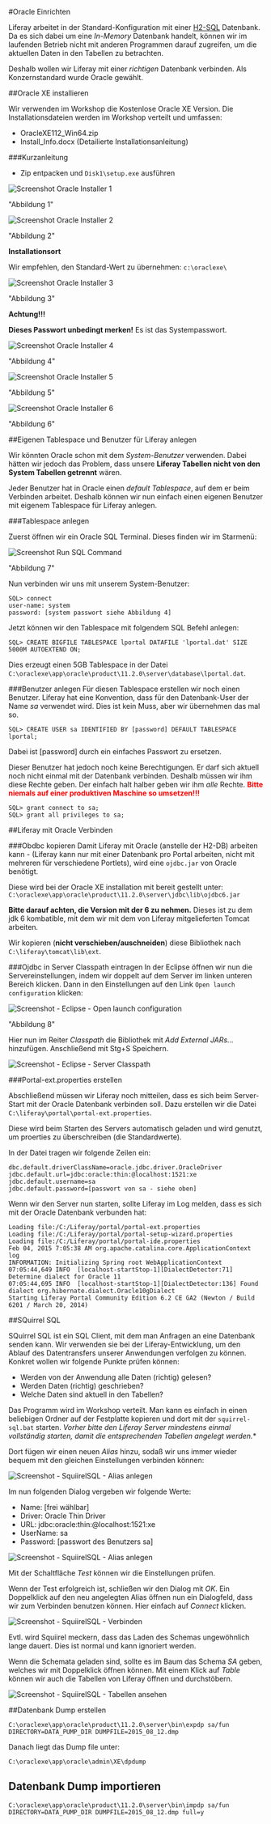 #Oracle Einrichten

Liferay arbeitet in der Standard-Konfiguration mit einer [H2-SQL](http://en.wikipedia.org/wiki/H2_(DBMS)) Datenbank. Da es sich dabei um eine *In-Memory* Datenbank handelt, können wir im laufenden Betrieb nicht mit anderen Programmen darauf zugreifen, um die aktuellen Daten in den Tabellen zu betrachten.

Deshalb wollen wir Liferay mit einer *richtigen* Datenbank verbinden. Als Konzernstandard wurde Oracle gewählt.

##Oracle XE installieren

Wir verwenden im Workshop die Kostenlose Oracle XE Version. Die Installationsdateien werden im Workshop verteilt und umfassen:
- OracleXE112_Win64.zip
- Install_Info.docx (Detailierte Installationsanleitung)

###Kurzanleitung
- Zip entpacken und `Disk1\setup.exe` ausführen

![Screenshot Oracle Installer 1](img/oracleEinrichten/oracle-installer01.png)

"Abbildung 1"

![Screenshot Oracle Installer 2](img/oracleEinrichten/oracle-installer02.png) 

"Abbildung 2"

**Installationsort**

Wir empfehlen, den Standard-Wert zu übernehmen: `c:\oraclexe\`

![Screenshot Oracle Installer 3](img/oracleEinrichten/oracle-installer03.png) 

"Abbildung 3"

**Achtung!!!**

**Dieses Passwort unbedingt merken!** Es ist das Systempasswort.

![Screenshot Oracle Installer 4](img/oracleEinrichten/oracle-installer04.png) 

"Abbildung 4"

![Screenshot Oracle Installer 5](img/oracleEinrichten/oracle-installer05.png) 

"Abbildung 5"

![Screenshot Oracle Installer 6](img/oracleEinrichten/oracle-installer06.png) 

"Abbildung 6"


##Eigenen Tablespace und Benutzer für Liferay anlegen

Wir könnten Oracle schon mit dem *System-Benutzer* verwenden. Dabei hätten wir jedoch das Problem, dass unsere **Liferay Tabellen nicht von den System Tabellen getrennt** wären.

Jeder Benutzer hat in Oracle einen *default Tablespace*, auf dem er beim Verbinden arbeitet. Deshalb können wir nun einfach einen eigenen Benutzer mit eigenem Tablespace für Liferay anlegen.

###Tablespace anlegen

Zuerst öffnen wir ein Oracle SQL Terminal. Dieses finden wir im Starmenü:

![Screenshot Run SQL Command](img/oracleEinrichten/Oracle_RunSql.png)

"Abbildung 7"

Nun verbinden wir uns mit unserem System-Benutzer:

    SQL> connect
    user-name: system
    password: [system passwort siehe Abbildung 4]

Jetzt können wir den Tablespace mit folgendem SQL Befehl anlegen:

    SQL> CREATE BIGFILE TABLESPACE lportal DATAFILE 'lportal.dat' SIZE 5000M AUTOEXTEND ON;

Dies erzeugt einen 5GB Tablespace in der Datei `C:\oraclexe\app\oracle\product\11.2.0\server\database\lportal.dat`.

###Benutzer anlegen
Für diesen Tablespace erstellen wir noch einen Benutzer. Liferay hat eine Konvention, dass für den Datenbank-User der Name *sa* verwendet wird. Dies ist kein Muss, aber wir übernehmen das mal so.

    SQL> CREATE USER sa IDENTIFIED BY [password] DEFAULT TABLESPACE lportal;

Dabei ist [password] durch ein einfaches Passwort zu ersetzen.

Dieser Benutzer hat jedoch noch keine Berechtigungen. Er darf sich aktuell noch nicht einmal mit der Datenbank verbinden. Deshalb müssen wir ihm diese Rechte geben. Der einfach halt halber geben wir ihm *alle* Rechte. <strong><font color="#FF0000">Bitte niemals auf einer produktiven Maschine so umsetzen!!!</font></strong>

    SQL> grant connect to sa;
    SQL> grant all privileges to sa;





##Liferay mit Oracle Verbinden

###Obdbc kopieren
Damit Liferay mit Oracle (anstelle der H2-DB) arbeiten kann - (Liferay kann nur mit einer Datenbank pro Portal arbeiten, nicht mit mehreren für verschiedene Portlets), wird eine `ojdbc.jar` von Oracle benötigt.

Diese wird bei der Oracle XE installation mit bereit gestellt unter: `C:\oraclexe\app\oracle\product\11.2.0\server\jdbc\lib\ojdbc6.jar`

**Bitte darauf achten, die Version mit der 6 zu nehmen.** Dieses ist zu dem jdk 6 kombatible, mit dem wir mit dem von Liferay mitgelieferten Tomcat arbeiten.

Wir kopieren (**nicht verschieben/auschneiden**) diese Bibliothek nach `C:\liferay\tomcat\lib\ext`.


###Ojdbc in Server Classpath eintragen
In der Eclipse öffnen wir nun die Servereinstellungen, indem wir doppelt auf dem Server im linken unteren Bereich klicken. Dann in den Einstellungen auf den Link `Open launch configuration` klicken:

![Screenshot - Eclipse - Open launch configuration](img/oracleEinrichten/eclipse-launch-config.png)

"Abbildung 8"

Hier nun im Reiter *Classpath* die Bibliothek mit *Add External JARs...* hinzufügen. Anschließend mit Stg+S Speichern.

![Screenshot - Eclipse - Server Classpath](img/oracleEinrichten/eclipse-server-classpath.png)


###Portal-ext.properties erstellen

Abschließend müssen wir Liferay noch mitteilen, dass es sich beim Server-Start mit der Oracle Datenbank verbinden soll. Dazu erstellen wir die Datei `C:\liferay\portal\portal-ext.properties`.

Diese wird beim Starten des Servers automatisch geladen und wird genutzt, um proerties zu überschreiben (die Standardwerte).

In der Datei tragen wir folgende Zeilen ein:

    dbc.default.driverClassName=oracle.jdbc.driver.OracleDriver
    jdbc.default.url=jdbc:oracle:thin:@localhost:1521:xe
    jdbc.default.username=sa
    jdbc.default.password=[passwort von sa - siehe oben]

Wenn wir den Server nun starten, sollte Liferay im Log melden, dass es sich mit der Oracle Datenbank verbunden hat:

    Loading file:/C:/Liferay/portal/portal-ext.properties
    Loading file:/C:/Liferay/portal/portal-setup-wizard.properties
    Loading file:/C:/Liferay/portal/portal-ide.properties
    Feb 04, 2015 7:05:38 AM org.apache.catalina.core.ApplicationContext log
    INFORMATION: Initializing Spring root WebApplicationContext
    07:05:44,649 INFO  [localhost-startStop-1][DialectDetector:71] Determine dialect for Oracle 11
    07:05:44,695 INFO  [localhost-startStop-1][DialectDetector:136] Found dialect org.hibernate.dialect.Oracle10gDialect
    Starting Liferay Portal Community Edition 6.2 CE GA2 (Newton / Build 6201 / March 20, 2014)



    
##SQuirrel SQL

SQuirrel SQL ist ein SQL Client, mit dem man Anfragen an eine Datenbank senden kann. Wir verwenden sie bei der Liferay-Entwicklung, um den Ablauf des Datentransfers unserer Anwendungen verfolgen zu können. Konkret wollen wir folgende Punkte prüfen können:

- Werden von der Anwendung alle Daten (richtig) gelesen?
- Werden Daten (richtig) geschrieben?
- Welche Daten sind aktuell in den Tabellen?

Das Programm wird im Workshop verteilt. Man kann es einfach in einen beliebigen Ordner auf der Festplatte kopieren und dort mit der `squirrel-sql.bat` starten. *Vorher bitte den Liferay Server mindestens einmal vollständig starten, damit die entsprechenden Tabellen angelegt werden.**

Dort fügen wir einen neuen *Alias* hinzu, sodaß wir uns immer wieder bequem mit den gleichen Einstellungen verbinden können:

![Screenshot - SquiirelSQL - Alias anlegen](img/oracleEinrichten/squirrel01.png)

Im nun folgenden Dialog vergeben wir folgende Werte:

- Name: [frei wählbar]
- Driver: Oracle Thin Driver
- URL: jdbc:oracle:thin:@localhost:1521:xe
- UserName: sa
- Password: [passwort des Benutzers sa]

![Screenshot - SquiirelSQL - Alias anlegen](img/oracleEinrichten/squirrel02.png)

Mit der Schaltfläche *Test* können wir die Einstellungen prüfen.

Wenn der Test erfolgreich ist, schließen wir den Dialog mit *OK*. Ein Doppelklick auf den neu angelegten Alias öffnen nun ein Dialogfeld, dass wir zum Verbinden benutzen können. Hier einfach auf *Connect* klicken.

![Screenshot - SquiirelSQL - Verbinden](img/oracleEinrichten/squirrel03.png)

Evtl. wird Squiirel meckern, dass das Laden des Schemas ungewöhnlich lange dauert. Dies ist normal und kann ignoriert werden.

Wenn die Schemata geladen sind, sollte es im Baum das Schema *SA* geben, welches wir mit Doppelklick öffnen können. Mit einem Klick auf *Table* können wir auch die Tabellen von Liferay öffnen und durchstöbern.

![Screenshot - SquiirelSQL - Tabellen ansehen](img/oracleEinrichten/squirrel04.png)

##Datenbank Dump erstellen

    C:\oraclexe\app\oracle\product\11.2.0\server\bin\expdp sa/fun DIRECTORY=DATA_PUMP_DIR DUMPFILE=2015_08_12.dmp
    
Danach liegt das Dump file unter: 

    C:\oraclexe\app\oracle\admin\XE\dpdump
    
## Datenbank Dump importieren

    C:\oraclexe\app\oracle\product\11.2.0\server\bin\impdp sa/fun DIRECTORY=DATA_PUMP_DIR DUMPFILE=2015_08_12.dmp full=y
    
